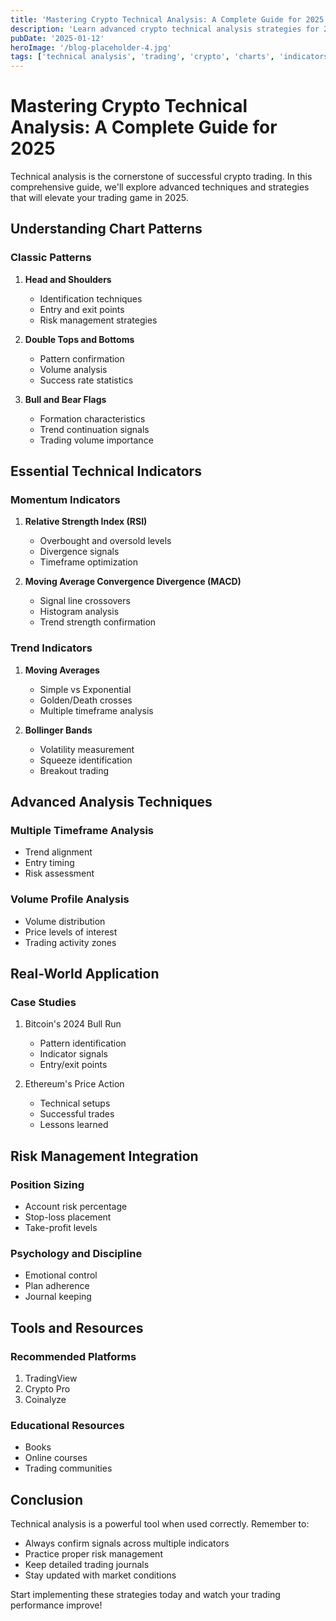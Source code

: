 ```yaml
---
title: 'Mastering Crypto Technical Analysis: A Complete Guide for 2025'
description: 'Learn advanced crypto technical analysis strategies for 2025. Master chart patterns, indicators, and make data-driven trading decisions with our comprehensive guide.'
pubDate: '2025-01-12'
heroImage: '/blog-placeholder-4.jpg'
tags: ['technical analysis', 'trading', 'crypto', 'charts', 'indicators', 'patterns']
---
```


# Mastering Crypto Technical Analysis: A Complete Guide for 2025

Technical analysis is the cornerstone of successful crypto trading. In this comprehensive guide, we'll explore advanced techniques and strategies that will elevate your trading game in 2025.

## Understanding Chart Patterns

### Classic Patterns
1. **Head and Shoulders**
   - Identification techniques
   - Entry and exit points
   - Risk management strategies

2. **Double Tops and Bottoms**
   - Pattern confirmation
   - Volume analysis
   - Success rate statistics

3. **Bull and Bear Flags**
   - Formation characteristics
   - Trend continuation signals
   - Trading volume importance

## Essential Technical Indicators

### Momentum Indicators
1. **Relative Strength Index (RSI)**
   - Overbought and oversold levels
   - Divergence signals
   - Timeframe optimization

2. **Moving Average Convergence Divergence (MACD)**
   - Signal line crossovers
   - Histogram analysis
   - Trend strength confirmation

### Trend Indicators
1. **Moving Averages**
   - Simple vs Exponential
   - Golden/Death crosses
   - Multiple timeframe analysis

2. **Bollinger Bands**
   - Volatility measurement
   - Squeeze identification
   - Breakout trading

## Advanced Analysis Techniques

### Multiple Timeframe Analysis
- Trend alignment
- Entry timing
- Risk assessment

### Volume Profile Analysis
- Volume distribution
- Price levels of interest
- Trading activity zones

## Real-World Application

### Case Studies
1. Bitcoin's 2024 Bull Run
   - Pattern identification
   - Indicator signals
   - Entry/exit points

2. Ethereum's Price Action
   - Technical setups
   - Successful trades
   - Lessons learned

## Risk Management Integration

### Position Sizing
- Account risk percentage
- Stop-loss placement
- Take-profit levels

### Psychology and Discipline
- Emotional control
- Plan adherence
- Journal keeping

## Tools and Resources

### Recommended Platforms
1. TradingView
2. Crypto Pro
3. Coinalyze

### Educational Resources
- Books
- Online courses
- Trading communities

## Conclusion

Technical analysis is a powerful tool when used correctly. Remember to:
- Always confirm signals across multiple indicators
- Practice proper risk management
- Keep detailed trading journals
- Stay updated with market conditions

Start implementing these strategies today and watch your trading performance improve!
